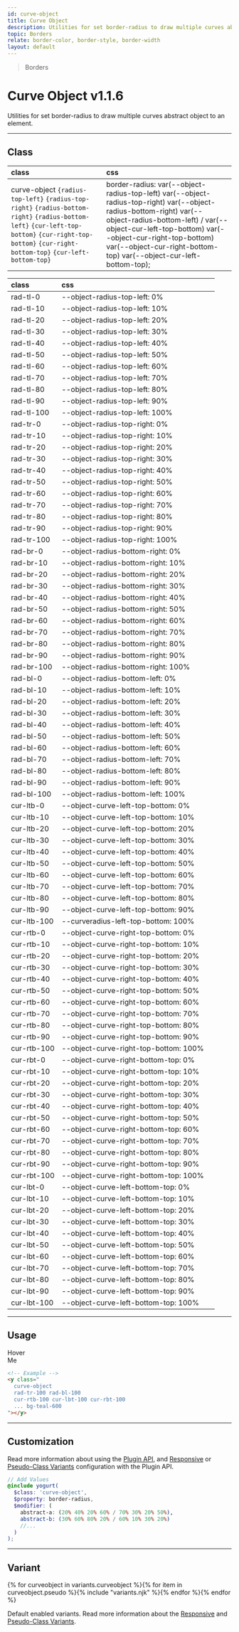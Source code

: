 ```yaml
---
id: curve-object
title: Curve Object
description: Utilities for set border-radius to draw multiple curves abstract object to an element.
topic: Borders
relate: border-color, border-style, border-width
layout: default
---
```


> Borders

# Curve Object <span class="ml-1 px-2 py-1 text-sm text-gray-600 (dark)text-charcoal-100 bg-gray-300 (dark)bg-gray-600">v1.1.6</span>

Utilities for set border-radius to draw multiple curves abstract object to an element.

---

## Class

| <span class="px-3 py-1 text-white (dark)text-charcoal-100 bg-charcoal-100 (dark)bg-gray-600 rounded-full">class</span> | <span class="px-3 py-1 text-white (dark)text-charcoal-100 bg-charcoal-100 (dark)bg-gray-600 rounded-full">css</span> |
|:--|:--|
| curve-object `{radius-top-left}` `{radius-top-right}` `{radius-bottom-right}` `{radius-bottom-left}` `{cur-left-top-bottom}` `{cur-right-top-bottom}` `{cur-right-bottom-top}` `{cur-left-bottom-top}`| border-radius: var(--object-radius-top-left) var(--object-radius-top-right) var(--object-radius-bottom-right) var(--object-radius-bottom-left) / var(--object-cur-left-top-bottom) var(--object-cur-right-top-bottom) var(--object-cur-right-bottom-top) var(--object-cur-left-bottom-top); |

| <span class="px-3 py-1 text-white (dark)text-charcoal-100 bg-charcoal-100 (dark)bg-gray-600 rounded-full">class</span> | <span class="px-3 py-1 text-white (dark)text-charcoal-100 bg-charcoal-100 (dark)bg-gray-600 rounded-full">css</span> | |
|:--|:--|:-:|
| rad-tl-0 | --object-radius-top-left: 0% | |
| rad-tl-10 | --object-radius-top-left: 10% | |
| rad-tl-20 | --object-radius-top-left: 20% | |
| rad-tl-30 | --object-radius-top-left: 30% | |
| rad-tl-40 | --object-radius-top-left: 40% | |
| rad-tl-50 | --object-radius-top-left: 50% | |
| rad-tl-60 | --object-radius-top-left: 60% | |
| rad-tl-70 | --object-radius-top-left: 70% | |
| rad-tl-80 | --object-radius-top-left: 80% | |
| rad-tl-90 | --object-radius-top-left: 90% | |
| rad-tl-100 | --object-radius-top-left: 100% | |
| rad-tr-0 | --object-radius-top-right: 0% | |
| rad-tr-10 | --object-radius-top-right: 10% | |
| rad-tr-20 | --object-radius-top-right: 20% | |
| rad-tr-30 | --object-radius-top-right: 30% | |
| rad-tr-40 | --object-radius-top-right: 40% | |
| rad-tr-50 | --object-radius-top-right: 50% | |
| rad-tr-60 | --object-radius-top-right: 60% | |
| rad-tr-70 | --object-radius-top-right: 70% | |
| rad-tr-80 | --object-radius-top-right: 80% | |
| rad-tr-90 | --object-radius-top-right: 90% | |
| rad-tr-100 | --object-radius-top-right: 100% | |
| rad-br-0 | --object-radius-bottom-right: 0% | |
| rad-br-10 | --object-radius-bottom-right: 10% | |
| rad-br-20 | --object-radius-bottom-right: 20% | |
| rad-br-30 | --object-radius-bottom-right: 30% | |
| rad-br-40 | --object-radius-bottom-right: 40% | |
| rad-br-50 | --object-radius-bottom-right: 50% | |
| rad-br-60 | --object-radius-bottom-right: 60% | |
| rad-br-70 | --object-radius-bottom-right: 70% | |
| rad-br-80 | --object-radius-bottom-right: 80% | |
| rad-br-90 | --object-radius-bottom-right: 90% | |
| rad-br-100 | --object-radius-bottom-right: 100% | |
| rad-bl-0 | --object-radius-bottom-left: 0% | |
| rad-bl-10 | --object-radius-bottom-left: 10% | |
| rad-bl-20 | --object-radius-bottom-left: 20% | |
| rad-bl-30 | --object-radius-bottom-left: 30% | |
| rad-bl-40 | --object-radius-bottom-left: 40% | |
| rad-bl-50 | --object-radius-bottom-left: 50% | |
| rad-bl-60 | --object-radius-bottom-left: 60% | |
| rad-bl-70 | --object-radius-bottom-left: 70% | |
| rad-bl-80 | --object-radius-bottom-left: 80% | |
| rad-bl-90 | --object-radius-bottom-left: 90% | |
| rad-bl-100 | --object-radius-bottom-left: 100% | |
| cur-ltb-0 | --object-curve-left-top-bottom: 0% | |
| cur-ltb-10 | --object-curve-left-top-bottom: 10% | |
| cur-ltb-20 | --object-curve-left-top-bottom: 20% | |
| cur-ltb-30 | --object-curve-left-top-bottom: 30% | |
| cur-ltb-40 | --object-curve-left-top-bottom: 40% | |
| cur-ltb-50 | --object-curve-left-top-bottom: 50% | |
| cur-ltb-60 | --object-curve-left-top-bottom: 60% | |
| cur-ltb-70 | --object-curve-left-top-bottom: 70% | |
| cur-ltb-80 | --object-curve-left-top-bottom: 80% | |
| cur-ltb-90 | --object-curve-left-top-bottom: 90% | |
| cur-ltb-100 | --curveradius-left-top-bottom: 100% | |
| cur-rtb-0 | --object-curve-right-top-bottom: 0% | |
| cur-rtb-10 | --object-curve-right-top-bottom: 10% | |
| cur-rtb-20 | --object-curve-right-top-bottom: 20% | |
| cur-rtb-30 | --object-curve-right-top-bottom: 30% | |
| cur-rtb-40 | --object-curve-right-top-bottom: 40% | |
| cur-rtb-50 | --object-curve-right-top-bottom: 50% | |
| cur-rtb-60 | --object-curve-right-top-bottom: 60% | |
| cur-rtb-70 | --object-curve-right-top-bottom: 70% | |
| cur-rtb-80 | --object-curve-right-top-bottom: 80% | |
| cur-rtb-90 | --object-curve-right-top-bottom: 90% | |
| cur-rtb-100 | --object-curve-right-top-bottom: 100% | |
| cur-rbt-0 | --object-curve-right-bottom-top: 0% | |
| cur-rbt-10 | --object-curve-right-bottom-top: 10% | |
| cur-rbt-20 | --object-curve-right-bottom-top: 20% | |
| cur-rbt-30 | --object-curve-right-bottom-top: 30% | |
| cur-rbt-40 | --object-curve-right-bottom-top: 40% | |
| cur-rbt-50 | --object-curve-right-bottom-top: 50% | |
| cur-rbt-60 | --object-curve-right-bottom-top: 60% | |
| cur-rbt-70 | --object-curve-right-bottom-top: 70% | |
| cur-rbt-80 | --object-curve-right-bottom-top: 80% | |
| cur-rbt-90 | --object-curve-right-bottom-top: 90% | |
| cur-rbt-100 | --object-curve-right-bottom-top: 100% | |
| cur-lbt-0 | --object-curve-left-bottom-top: 0% | |
| cur-lbt-10 | --object-curve-left-bottom-top: 10% | |
| cur-lbt-20 | --object-curve-left-bottom-top: 20% | |
| cur-lbt-30 | --object-curve-left-bottom-top: 30% | |
| cur-lbt-40 | --object-curve-left-bottom-top: 40% | |
| cur-lbt-50 | --object-curve-left-bottom-top: 50% | |
| cur-lbt-60 | --object-curve-left-bottom-top: 60% | |
| cur-lbt-70 | --object-curve-left-bottom-top: 70% | |
| cur-lbt-80 | --object-curve-left-bottom-top: 80% | |
| cur-lbt-90 | --object-curve-left-bottom-top: 90% | |
| cur-lbt-100 | --object-curve-left-bottom-top: 100% | |

---

## Usage

<y class="px-4 mt-2 mb-56 mx-auto w-64">
  <y class="relative (group) cursor-pointer">
    <y class="
      z-20
      absolute top-0 left-0
      curve-object
      rad-tr-100 rad-bl-100
      cur-rtb-100 cur-lbt-100 cur-rbt-100 ...
      transform (group-hover)scale-50 (group-hover)rotate-45 ...
      transition duration-1000 ease ...
      bg-teal-600 w-48 h-48
    "></y>
    <y class="
      z-10
      absolute top-0 left-0
      curve-object
      rad-tr-100 rad-bl-100
      cur-rtb-100 cur-lbt-100 cur-rbt-100 ...
      transform (group-hover)scale-50 (group-hover)rotate-45 ...
      transition duration-200 ease ...
      bg-teal-400 w-48 h-48
    "></y>
    <y class="
      z-30 absolute top-0 left-0">
      <y class="
        p-3
        text-xl font-mono ...
        text-gray-100 (group-hover)text-gray-800
        depth-tight
      ">
        Hover <br> Me
      </y>
    </y>
  </y>
</y>

```html
<!-- Example -->
<y class="
  curve-object
  rad-tr-100 rad-bl-100
  cur-rtb-100 cur-lbt-100 cur-rbt-100
  ... bg-teal-600
"></y>
```

---

## Customization

Read more information about using the [Plugin API](/plugin-api/), and  [Responsive](/responsive) or [Pseudo-Class Variants](/pseudo-class-variants/) configuration with the Plugin API.

```scss
// Add Values
@include yogurt(
  $class: 'curve-object',
  $property: border-radius,
  $modifier: (
    abstract-a: (20% 40% 20% 60% / 70% 30% 20% 50%),
    abstract-b: (30% 60% 80% 20% / 60% 10% 30% 20%)
    //...
  )
);
```

---

## Variant

<y class="flex flex-gap-2 flex-wrap justify-start items-center">{% for curveobject in variants.curveobject %}{% for item in curveobject.pseudo %}{% include "variants.njk" %}{% endfor %}{% endfor %}</y>

Default enabled variants. Read more information about the [Responsive](/responsive) and [Pseudo-Class Variants](/pseudo-class-variants/).

